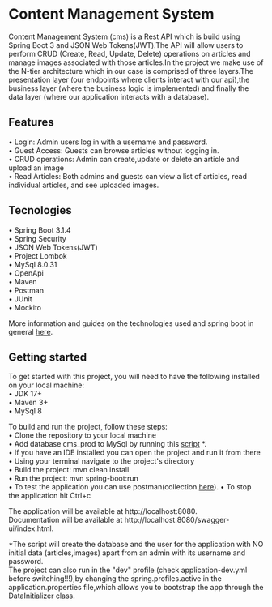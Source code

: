 # Content Management System
Content Management System (cms) is a Rest API which is build using Spring Boot 3 
and JSON Web Tokens(JWT).The API will allow users to perform CRUD (Create, Read,
Update, Delete) operations on articles and manage images associated with those articles.In the project we make use of the N-tier architecture
which in our case is comprised of three layers.The presentation layer (our endpoints
where clients interact with our api),the business layer (where the business 
logic is implemented) and finally the data layer (where our application interacts
with a database).

## Features
• Login: Admin users log in with a username and password.<br>
• Guest Access: Guests can browse articles without logging in.<br>
• CRUD operations: Admin can create,update or delete an article and upload an image<br>
• Read Articles: Both admins and guests can view a list of articles, read individual articles,
and see uploaded images.<br>

## Tecnologies
• Spring Boot 3.1.4<br>• Spring Security<br> • JSON Web Tokens(JWT)<br> 
• Project Lombok<br> • MySql 8.0.31<br> •
OpenApi<br> • Maven<br>• Postman<br>• JUnit <br>• Mockito

More information and guides on the technologies used and spring boot in general [here](https://github.com/drampas/cms/blob/main/HELP.md).

## Getting started
To get started with this project, you will need to have the following installed on your local machine:<br>
• JDK 17+<br>
• Maven 3+<br>
• MySql 8<br>

To build and run the project, follow these steps:<br>
• Clone the repository to your local machine<br>
• Add database cms_prod to MySql by running this [script](https://github.com/drampas/cms/blob/main/src/main/resources/scripts/cms_prod_db_creation.sql) *.<br>
• If you have an IDE installed you can open the project and run it from there<br>
• Using your terminal navigate to the project's directory<br>
• Build the project: mvn clean install<br>
• Run the project: mvn spring-boot:run<br>
• To test the application you can use postman(collection
[here](https://github.com/drampas/cms/blob/main/postman/cms.postman_collection.json)).
• To stop the application hit Ctrl+c

The application will be available at http://localhost:8080.<br>
Documentation will be available at http://localhost:8080/swagger-ui/index.html. <br>

*The script will create the database and the user for the application with NO 
initial data (articles,images) apart from an admin with its username and password.<br>
The project can also run in the "dev" profile (check application-dev.yml before switching!!!),by changing the spring.profiles.active
in the application.properties file,which allows you to bootstrap the app through the DataInitializer class.